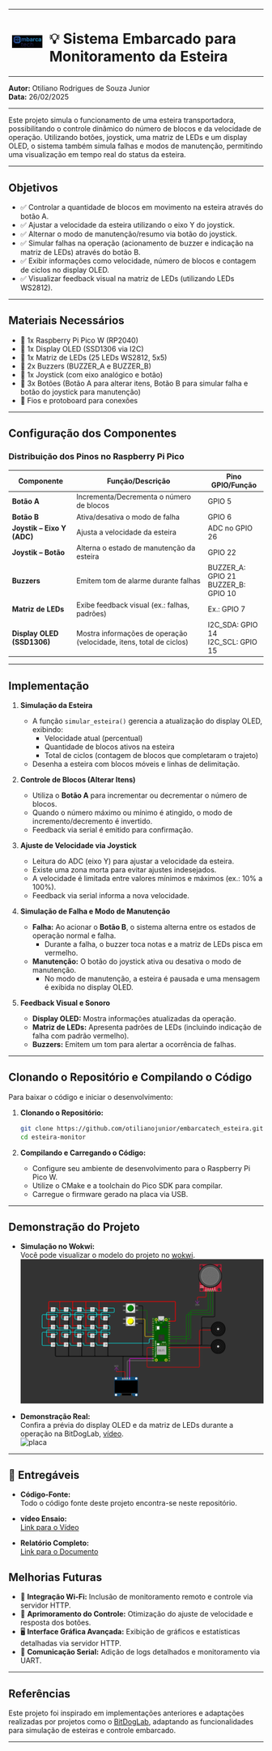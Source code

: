 <table>
  <tr>
    <td>
      <img src="assets/logo.jpeg" alt="Logo do Projeto" width="150">
    </td>
    <td>
      <h1>💡 Sistema Embarcado para Monitoramento da Esteira </h1>
    </td>
  </tr>
</table>



**Autor:** Otiliano Rodrigues de Souza Junior  
**Data:** 26/02/2025

---

Este projeto simula o funcionamento de uma esteira transportadora, possibilitando o controle dinâmico do número de blocos e da velocidade de operação. Utilizando botões, joystick, uma matriz de LEDs e um display OLED, o sistema também simula falhas e modos de manutenção, permitindo uma visualização em tempo real do status da esteira.

---

## Objetivos

- ✅ Controlar a quantidade de blocos em movimento na esteira através do botão A.
- ✅ Ajustar a velocidade da esteira utilizando o eixo Y do joystick.
- ✅ Alternar o modo de manutenção/resumo via botão do joystick.
- ✅ Simular falhas na operação (acionamento de buzzer e indicação na matriz de LEDs) através do botão B.
- ✅ Exibir informações como velocidade, número de blocos e contagem de ciclos no display OLED.
- ✅ Visualizar feedback visual na matriz de LEDs (utilizando LEDs WS2812).

---

## Materiais Necessários

- 🔹 1x Raspberry Pi Pico W (RP2040)
- 🔹 1x Display OLED (SSD1306 via I2C)
- 🔹 1x Matriz de LEDs (25 LEDs WS2812, 5x5)
- 🔹 2x Buzzers (BUZZER_A e BUZZER_B)
- 🔹 1x Joystick (com eixo analógico e botão)
- 🔹 3x Botões (Botão A para alterar itens, Botão B para simular falha e botão do joystick para manutenção)
- 🔹 Fios e protoboard para conexões

---

## Configuração dos Componentes

### Distribuição dos Pinos no Raspberry Pi Pico

| Componente                   | Função/Descrição                                     | Pino GPIO/Função          |
|------------------------------|------------------------------------------------------|---------------------------|
| **Botão A**                  | Incrementa/Decrementa o número de blocos             | GPIO 5                    |
| **Botão B**                  | Ativa/desativa o modo de falha                       | GPIO 6                    |
| **Joystik – Eixo Y (ADC)**     | Ajusta a velocidade da esteira                      | ADC no GPIO 26            |
| **Joystik – Botão**          | Alterna o estado de manutenção da esteira            | GPIO 22                   |
| **Buzzers**                  | Emitem tom de alarme durante falhas                  | BUZZER_A: GPIO 21 <br> BUZZER_B: GPIO 10 |
| **Matriz de LEDs**           | Exibe feedback visual (ex.: falhas, padrões)         | Ex.: GPIO 7               |
| **Display OLED (SSD1306)**   | Mostra informações de operação (velocidade, itens, total de ciclos) | I2C_SDA: GPIO 14 <br> I2C_SCL: GPIO 15 |

---

## Implementação

1. **Simulação da Esteira**
   - A função `simular_esteira()` gerencia a atualização do display OLED, exibindo:
     - Velocidade atual (percentual)
     - Quantidade de blocos ativos na esteira
     - Total de ciclos (contagem de blocos que completaram o trajeto)
   - Desenha a esteira com blocos móveis e linhas de delimitação.

2. **Controle de Blocos (Alterar Itens)**
   - Utiliza o **Botão A** para incrementar ou decrementar o número de blocos.
   - Quando o número máximo ou mínimo é atingido, o modo de incremento/decremento é invertido.
   - Feedback via serial é emitido para confirmação.

3. **Ajuste de Velocidade via Joystick**
   - Leitura do ADC (eixo Y) para ajustar a velocidade da esteira.
   - Existe uma zona morta para evitar ajustes indesejados.
   - A velocidade é limitada entre valores mínimos e máximos (ex.: 10% a 100%).
   - Feedback via serial informa a nova velocidade.

4. **Simulação de Falha e Modo de Manutenção**
   - **Falha:** Ao acionar o **Botão B**, o sistema alterna entre os estados de operação normal e falha.
     - Durante a falha, o buzzer toca notas e a matriz de LEDs pisca em vermelho.
   - **Manutenção:** O botão do joystick ativa ou desativa o modo de manutenção.
     - No modo de manutenção, a esteira é pausada e uma mensagem é exibida no display OLED.

5. **Feedback Visual e Sonoro**
   - **Display OLED:** Mostra informações atualizadas da operação.
   - **Matriz de LEDs:** Apresenta padrões de LEDs (incluindo indicação de falha com padrão vermelho).
   - **Buzzers:** Emitem um tom para alertar a ocorrência de falhas.

---

## Clonando o Repositório e Compilando o Código

Para baixar o código e iniciar o desenvolvimento:

1. **Clonando o Repositório:**

   ```bash
   git clone https://github.com/otilianojunior/embarcatech_esteira.git
   cd esteira-monitor
   ```

2. **Compilando e Carregando o Código:**
   - Configure seu ambiente de desenvolvimento para o Raspberry Pi Pico W.
   - Utilize o CMake e a toolchain do Pico SDK para compilar.
   - Carregue o firmware gerado na placa via USB.

---

## Demonstração do Projeto

- **Simulação no Wokwi:**  
  Você pode visualizar o modelo do projeto no  [wokwi](https://wokwi.com/projects/423991918540076033).  
  ![wokwi](assets/wokwi.png)

- **Demonstração Real:**  
  Confira a prévia do display OLED e da matriz de LEDs durante a operação na BitDogLab, [vídeo](https://drive.google.com/drive/folders/1kRuxR5OX1Ikjl-Q9tCTuqjdFFuxtPNQY).  
   ![placa](assets/placa.gif)

---
## 📁 Entregáveis

- **Código-Fonte:**  
  Todo o código fonte deste projeto encontra-se neste repositório.

- **vídeo Ensaio:**  
  [Link para o Vídeo](https://drive.google.com/drive/folders/1kRuxR5OX1Ikjl-Q9tCTuqjdFFuxtPNQY)

- **Relatório Completo:**  
  [Link para o Documento](https://docs.google.com/document/d/11jMEasb0TE-p_USpGYFvF3HtJ2VkPhx13ZEOz7g1GBo/edit?tab=t.0#heading=h.2fznn6w8rfeg)


## Melhorias Futuras

- 📡 **Integração Wi‑Fi:** Inclusão de monitoramento remoto e controle via servidor HTTP.
- 🔄 **Aprimoramento do Controle:** Otimização do ajuste de velocidade e resposta dos botões.
- 🖥 **Interface Gráfica Avançada:** Exibição de gráficos e estatísticas detalhadas via servidor HTTP.
- 📶 **Comunicação Serial:** Adição de logs detalhados e monitoramento via UART.

---

## Referências

Este projeto foi inspirado em implementações anteriores e adaptações realizadas por projetos como o [BitDogLab](https://github.com/BitDogLab/BitDogLab), adaptando as funcionalidades para simulação de esteiras e controle embarcado.

---